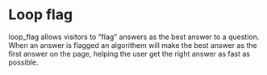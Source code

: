 # Loop flag

loop_flag allows visitors to ”flag” answers as the best answer to a question. When an answer is flagged an algorithem will make the best answer as the first answer on the page, helping the user get the right answer as fast as possible. 
